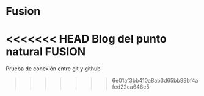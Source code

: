 # Fusion
<<<<<<< HEAD
Blog del punto natural FUSION
=======
Prueba de conexión entre git y github
>>>>>>> 6e01af3bb410a8ab3d65bb99bf4afed22ca646e5
